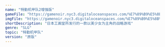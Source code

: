 ```yaml
---
name: "特勤机甲队2增强版"
gameFile: "https://gamenoir.nyc3.digitaloceanspaces.com/%E7%89%B9%E5%8B%A4%E6%9C%BA%E7%94%B2%E9%98%9F2%E5%A2%9E%E5%BC%BA%E7%89%88/pds2.zip"
imgFile: "https://gamenoir.nyc3.digitaloceanspaces.com/%E7%89%B9%E5%8B%A4%E6%9C%BA%E7%94%B2%E9%98%9F2%E5%A2%9E%E5%BC%BA%E7%89%88/original.webp"
shortDescription: "日本工画堂所发行的一款以美少女为主角的战略游戏"
genre: "SLG"
topic: "特勤机甲队"
version: "原版"
---
```

